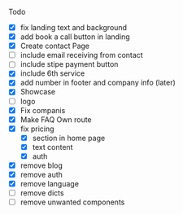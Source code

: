 Todo

- [x] fix landing text and background
- [x] add book a call button in landing
- [x] Create contact Page
- [ ] include email receiving from contact
- [ ] include stipe payment button
- [x] include 6th service
- [x] add number in footer and company info (later)
- [x] Showcase
- [ ] logo
- [x] Fix companis
- [x] Make FAQ Own route
- [x] fix pricing
  - [x] section in home page
  - [x] text content
  - [x] auth
- [x] remove blog
- [x] remove auth
- [x] remove language
- [ ] remove dicts
- [ ] remove unwanted components
